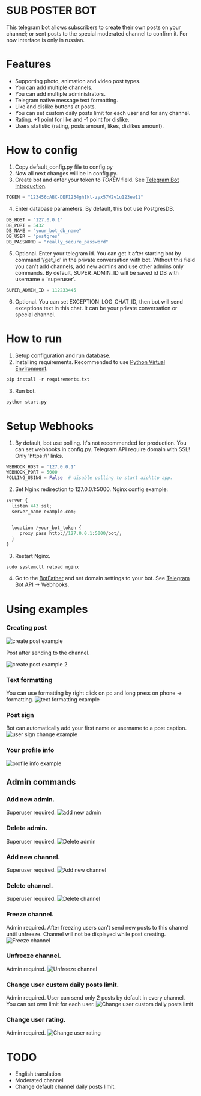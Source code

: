 # SUB POSTER BOT
This telegram bot allows subscribers to create their own posts on your channel; or sent posts to the special moderated
channel to confirm it. 
For now interface is only in russian.

# Features
- Supporting photo, animation and video post types.
- You can add multiple channels.
- You can add multiple administrators.
- Telegram native message text formatting.
- Like and dislike buttons at posts.
- You can set custom daily posts limit for each user and for any channel.
- Rating. +1 point for like and -1 point for dislike.
- Users statistic (rating, posts amount, likes, dislikes amount).

# How to config
1. Copy default_config.py file to config.py
2. Now all next changes will be in config.py.
3. Create bot and enter your token to *TOKEN* field. See [Telegram Bot Introduction](https://core.telegram.org/bots).
```python
TOKEN = "123456:ABC-DEF1234ghIkl-zyx57W2v1u123ew11"
```

4. Enter database parameters. By default, this bot use PostgresDB.
```python
DB_HOST = "127.0.0.1"
DB_PORT = 5432
DB_NAME = "your_bot_db_name"
DB_USER = "postgres"
DB_PASSWORD = "really_secure_password"
```

5. Optional. Enter your telegram id. You can get it after starting bot by command '/get_id' in the private conversation with bot.
Without this field you can't add channels, add new admins and use other admins only commands. 
By default, SUPER_ADMIN_ID will be saved id DB with username = 'superuser'.
```python
SUPER_ADMIN_ID = 112233445
```

6. Optional. You can set EXCEPTION_LOG_CHAT_ID, then bot will send exceptions text in this chat. It can be your private
conversation or special channel.

# How to run
1. Setup configuration and run database.
2. Installing requirements. Recommended to use [Python Virtual Environment](https://docs.python.org/3/tutorial/venv.html).
```python
pip install -r requirements.txt
```
3. Run bot.
```python
python start.py
```

# Setup Webhooks
1. By default, bot use polling. It's not recommended for production. You can set webhooks in config.py.
Telegram API require domain with SSL! Only 'https://' links.
   
```python
WEBHOOK_HOST = '127.0.0.1'
WEBHOOK_PORT = 5000
POLLING_USING = False  # disable polling to start aiohttp app.
```

2. Set Nginx redirection to 127.0.0.1:5000.
Nginx config example:
   
```python
server {
  listen 443 ssl;
  server_name example.com;


  location /your_bot_token {
     proxy_pass http://127.0.0.1:5000/bot/;
  }
}
```

3. Restart Nginx.
```commandline
sudo systemctl reload nginx
```

4. Go to the [BotFather](https://t.me/botfather) and set domain settings to your bot.
   See [Telegram Bot API](https://core.telegram.org/bots/api) -> Webhooks.

# Using examples
### Creating post
![create post example](img/create_post_1.png "create post example")

Post after sending to the channel.

![create post example 2](img/create_post_2.png "create post example 2")

### Text formatting
You can use formatting by right click on pc and long press on phone -> formatting.
![text formatting example](img/text_formatting.png "text formatting example")

### Post sign
Bot can automatically add your first name or username to a post caption.
![user sign change example](img/user_sign.png "user sign change example")

### Your profile info
![profile info example](img/profile.png "profile info example")

## Admin commands
### Add new admin.
Superuser required.
![add new admin](img/add_admin.png "add new admin")

### Delete admin.
Superuser required.
![Delete admin](img/delete_admin.png "Delete admin")

### Add new channel.
Superuser required.
![Add new channel](img/add_channel.png "Add new channel")

### Delete channel.
Superuser required.
![Delete channel](img/delete_channel.png "Delete channel")

### Freeze channel.
Admin required. After freezing users can't send new posts to this channel until unfreeze.
Channel will not be displayed while post creating.
![Freeze channel](img/freeze_channel.png "Freeze channel")

### Unfreeze channel.
Admin required.
![Unfreeze channel](img/unfreeze_channel.png "Unfreeze channel")

### Change user custom daily posts limit.
Admin required. User can send only 2 posts by default in every channel. You can set own limit for each user.
![Change user custom daily posts limit](img/change_post_limit.png "Change user custom daily posts limit")

### Change user rating.
Admin required.
![Change user rating](img/change_rating.png "Change user rating")


# TODO
- English translation
- Moderated channel
- Change default channel daily posts limit.
